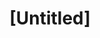 ---
pid: ch274
title: "[Untitled]"
location_transcription: 
coordinates: "[-75.164616118406, 39.952845870983]"
zipcode: 
gen_neighborhood: 
neighborhood: 
outside_phl: 
age: 
age_range: 
instagram: 
image_file_name: ch_274.jpg
proposal_transcription: |-
  Link saves Zelda
  Pic not words
topic: Pop Culture
topic_summary: '0'
type: Other No Form
keywords_other: 
credit: 
image_labels: 
twitter: 
facebook: 
permalink: "/monuments/ch274/"
layout: item-page
---